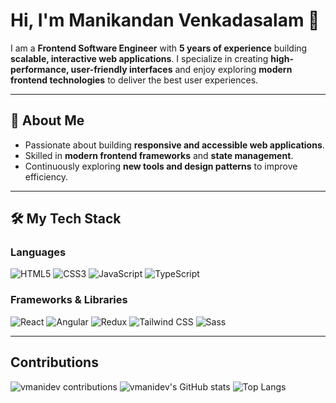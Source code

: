 # Hi, I'm Manikandan Venkadasalam 👋
I am a **Frontend Software Engineer** with **5 years of experience** building **scalable, interactive web applications**. I specialize in creating **high-performance, user-friendly interfaces** and enjoy exploring **modern frontend technologies** to deliver the best user experiences.

---

## 🚀 About Me
- Passionate about building **responsive and accessible web applications**.
- Skilled in **modern frontend frameworks** and **state management**.
- Continuously exploring **new tools and design patterns** to improve efficiency.

---

## 🛠️ My Tech Stack

### Languages
![HTML5](https://img.shields.io/badge/HTML5-E34F26?logo=html5&logoColor=white)
![CSS3](https://img.shields.io/badge/CSS3-1572B6?logo=css3&logoColor=white)
![JavaScript](https://img.shields.io/badge/JavaScript-F7DF1E?logo=javascript&logoColor=black)
![TypeScript](https://img.shields.io/badge/TypeScript-3178C6?logo=typescript&logoColor=white)

### Frameworks & Libraries
![React](https://img.shields.io/badge/React-20232A?logo=react&logoColor=61DAFB)
![Angular](https://img.shields.io/badge/Angular-DD0031?logo=angular&logoColor=white)
![Redux](https://img.shields.io/badge/Redux-593D88?logo=redux&logoColor=white)
![Tailwind CSS](https://img.shields.io/badge/Tailwind_CSS-38B2AC?logo=tailwind-css&logoColor=white)
![Sass](https://img.shields.io/badge/Sass-CC6699?logo=sass&logoColor=white)

---

## Contributions 
![vmanidev contributions](https://streak-stats.demolab.com/?user=vmanidev&theme=dark) 
![vmanidev's GitHub stats](https://github-readme-stats.vercel.app/api?username=vmanidev&show_icons=true&theme=dark) 
![Top Langs](https://github-readme-stats.vercel.app/api/top-langs/?username=vmanidev&theme=dark&layout=compact)
